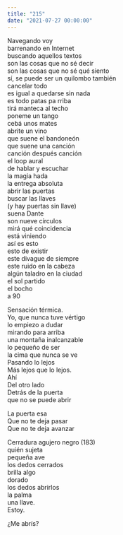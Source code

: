 ```yaml
---
title: "215"
date: "2021-07-27 00:00:00"
---
```


Navegando voy\
barrenando en Internet\
buscando aquellos textos\
son las cosas que no sé decir\
son las cosas que no sé qué siento\
sí, se puede ser un quilombo también\
cancelar todo\
es igual a quedarse sin nada\
es todo patas pa rriba\
tirá manteca al techo\
poneme un tango\
cebá unos mates\
abrite un vino\
que suene el bandoneón\
que suene una canción\
canción después canción\
el loop aural\
de hablar y escuchar\
la magia hada\
la entrega absoluta\
abrir las puertas\
buscar las llaves\
(y hay puertas sin llave)\
suena Dante\
son nueve círculos\
mirá qué coincidencia\
está viniendo\
así es esto\
esto de existir\
este divague de siempre\
este ruido en la cabeza\
algún taladro en la ciudad\
el sol partido\
el bocho\
a 90

Sensación térmica.\
Yo, que nunca tuve vértigo\
lo empiezo a dudar\
mirando para arriba\
una montaña inalcanzable\
lo pequeño de ser\
la cima que nunca se ve\
Pasando lo lejos\
Más lejos que lo lejos.\
Ahí\
Del otro lado\
Detrás de la puerta\
que no se puede abrir

La puerta esa\
Que no te deja pasar\
Que no te deja avanzar

Cerradura agujero negro (183)\
quién sujeta\
pequeña ave\
los dedos cerrados\
brilla algo\
dorado\
los dedos abrirlos\
la palma\
una llave.\
Estoy.

¿Me abrís?